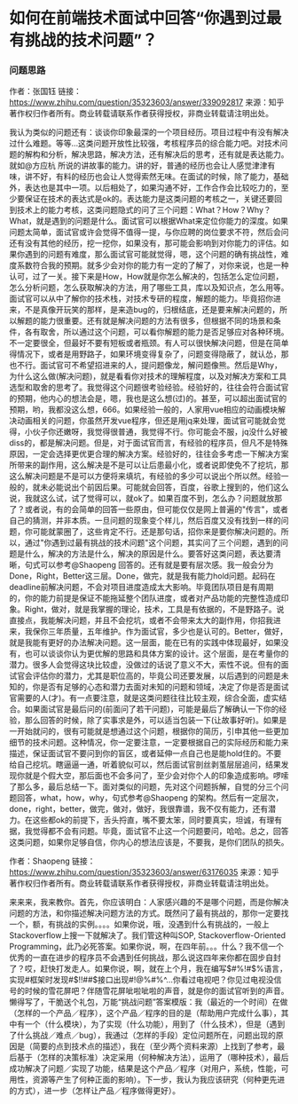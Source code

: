 # 如何在前端技术面试中回答“你遇到过最有挑战的技术问题”？

### 问题思路

作者：张国钰
链接：https://www.zhihu.com/question/35323603/answer/339092817
来源：知乎
著作权归作者所有。商业转载请联系作者获得授权，非商业转载请注明出处。

我认为类似的问题还有：谈谈你印象最深的一个项目经历。项目过程中有没有解决过什么难题。等等…这类问题开放性比较强，考核程序员的综合能力吧。对技术问题的解构和分析，解决思路，解决方法，还有解决后的思考，还有就是表达能力。就如@方应杭 所说的讲故事的能力。讲的好，普通的经历也会让人感觉津津有味，讲不好，有料的经历也会让人觉得索然无味。在面试的时候，除了能力，基础外，表达也是其中一项。以后相处了，如果沟通不好，工作合作会比较吃力的，至少要保证在技术的表达式是ok的。表达能力是这类问题的考核之一，关键还要回到技术上的能力考核，这类问题隐式的问了三个问题：What？How？Why？What，就是遇到的问题是什么。面试官可以根据What来定位你能力的深度。如果问题太简单，面试官或许会觉得不值得一提，与你应聘的岗位要求不符，然后会问还有没有其他的经历，挖一挖你，如果没有，那可能会影响到对你能力的评估。如果你遇到的问题有难度，那么面试官可能就觉得，嗯，这个问题的确有挑战性，难度系数符合我的预期。就多少会对你的能力有一定的了解了，对你来说，也是一种认可，过了一关。接下来是How，How就是你怎么解决的，包括怎么定位问题，怎么分析问题，怎么获取解决的方法，用了哪些工具，库以及知识点，怎么用等。面试官可以从中了解你的技术栈，对技术专研的程度，解题的能力。毕竟招你进来，不是真像开玩笑的那样，是来造bug的，归根结底，还是要来解决问题的，所以解题的能力很重要。还有就是解决问题的方法有很多，但根据不同的场景和条件，各有取舍，所以通过这个问题，可以看你解题的能力是否足够应对各种环境。不一定要很全，但最好不要有短板或者瓶颈。有人可以很快解决问题，但是在简单得情况下，或者是用野路子，如果环境变得复杂了，问题变得隐蔽了，就认怂，那也不行。面试官可不希望招进来的人，提问题像龙，解问题像熊。然后是Why，为什么这么做(解决问题)，就是看看你对技术的理解程度，以及对解决方案和工具选型和取舍的思考了。我觉得这个问题很考验经验。经验好的，往往会符合面试官的预期，他内心的想法会是，嗯，我也是这么想(过)的。甚至，可以超出面试官的预期，哟，我都没这么想，666。如果经验一般的，人家用vue相应的动画模块解决动画相关的问题，你虽然开发vue程序，但还是用jq来处理，面试官可能就会觉得，小伙子你还嫩呀，我觉得很普通，我觉得不行。你可能会不服，jq没什么好被diss的，都是解决问题。但是，对于面试官而言，有经验的程序员，但凡不是特殊原因，一定会选择更优更合理的解决方案。经验好的，往往会多考虑一下解决方案所带来的副作用，这么解决是不是可以让后患最小化，或者说即使免不了挖坑，那这么解决问题是不是可以方便将来填坑，有经验的多少可以说出个所以然。经验一般的，就未必能说出个前因后果。可能就会回答，百度，谷歌上搜到的，他们这么说，我就这么试，试了觉得可以，就ok了。如果百度不到，怎么办？问题就放那了？或者说，有的会简单的回答一些原由，但可能仅仅是网上普遍的"传言"，或者自己的猜测，并非本质。一旦问题的现象变个样儿，然后百度又没有找到一样的问题，你可能就蒙圈了，这些肯定不行。还是那句话，招你来是要你解决问题的。所以，通过"你遇到过最有挑战的技术问题"这个问题，其实问了三个问题，遇到的问题是什么，解决的方法是什么，解决的原因是什么。要答好这类问题，表达要清晰，句式可以参考@Shaopeng 回答的。还有就是要有层次感。我一般会分为Done，Right，Better这三层。Done，做完，就是我有能力hold问题。起码在deadline前解决问题，不会对项目进度造成太大影响。毕竟团队项目是有周期的，你的能力前提是保证不能拖延整个团队进度，或者对产品功能的完整性造成印象。Right，做对，就是我掌握的理论，技术，工具是有依据的，不是野路子。说直接点，我能解决问题，并且不会挖坑，或者不会带来太大的副作用，你招我进来，我保你三年质量，五年维护。作为面试官，多少也是认可的。Better，做好，就是我能有更好的办法解决问题。这一层面，能在已有的实践中体现最好，如果没有，也可以谈谈你认为更优解的思路和具体方案的设计。这个层面，是在考量你的潜力。很多人会觉得这块比较虚，没做过的话说了意义不大，索性不说。但有的面试官会评估你的潜力，尤其是职位高的，毕竟公司还要发展，以后遇到的问题是未知的，你是否有足够的心态和潜力去面对未知的问题和领域，决定了你是否是面试官需要的人(才)。有一点要注意，就是这类问题往往比较主观，综合全面，虚实结合。如果面试官是最后问的(前面问了若干问题)，可能是最后了解确认一下你的经验，那么回答的时候，除了实事求是外，可以适当包装一下(让故事好听)。如果是一开始就问的，很有可能就是想通过这个问题，根据你的简历，引申其他一些更加细节的技术问题。这种情况，你一定要注意，一定要根据自己的实际经历和能力来描述，保证面试官不要问到你的盲区，或者延伸一点自己也是能hold住的。不要给自己挖坑。瞎逼逼一通，听着貌似可以，然后面试官剖丝剥茧层层追问，结果发现你就是个假大空，那后面也不会多问了，至少会对你个人的印象造成影响。啰嗦了那么多，最后总结一下。面对类似的问题，先对这个问题拆解，自觉的分三个问题回答，what，how，why，句式参考@Shaopeng 的架构。然后有一定层次，done，right，better，做完，做对，做好，我很靠谱，我不仅有能力，还有潜力。在这些都ok的前提下，舌头捋直，嘴不要太笨，同时要真实，坦诚，有理有据，我觉得都不会有问题。毕竟，面试官不止这一个问题要问，哈哈。总之，回答这类问题，如果你足够自信，你内心的想法应该是，不要我，是你们团队的损失。



作者：Shaopeng
链接：https://www.zhihu.com/question/35323603/answer/63176035
来源：知乎
著作权归作者所有。商业转载请联系作者获得授权，非商业转载请注明出处。

来来来，我来教你。首先，你应该明白：人家感兴趣的不是哪个问题，而是你解决问题的方法，和你描述解决问题方法的方式。既然问了最有挑战的，那你一定要找一个，额，有挑战的实例。。。。如果你说，哦，没遇到什么有挑战的，一般上Stackoverflow上搜一下就解决了。我们管这种叫SOP, Stackoverflow-Oriented Programming，此乃必死答案。如果你说，啊，在四年前。。。什么？我不信一个优秀的一直在进步的程序员不会遇到任何挑战，那么说这四年来你都在固步自封了？哎，赶快打发走人。如果你说，啊，就在上个月，我在编写$#%!#$%语言，实现#$%!#$框架时发现#$!!##$接口出现#$%!问题，!#$!@%#%^...你看过电视吧？你见过电视没信号的时候的雪花屏吧？伴随雪花屏呲啦呲啦的声音，就是你的面试官听到的声音。懒得写了，干脆送个礼包，万能“挑战问题”答案模版：我（最近的一个时间）在做（怎样的一个产品／程序），这个产品／程序的目的是（帮助用户完成什么事），其中有一个（什么模块），为了实现（什么功能），用到了（什么技术），但是（遇到了什么挑战／难点／bug），我通过（怎样的手段）定位问题所在，问题出现的原因是（简要的点到技术点的描述），我在（至少两个资料来源）上找到了参考，最后基于（怎样的决策标准）决定采用（何种解决方法），运用了（哪种技术），最后成功解决了问题／实现了功能，结果是这个产品／程序（对用户，系统，性能，可用性，资源等产生了何种正面的影响）。下一步，我认为我应该研究（何种更先进的方式），进一步（怎样让产品／程序做得更好）。
